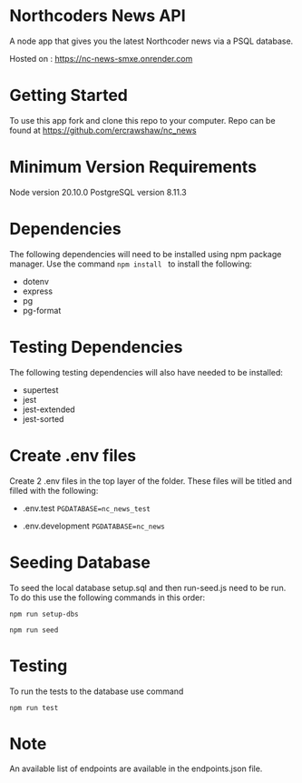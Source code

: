 # Northcoders News API

A node app that gives you the latest Northcoder news via a PSQL database.

Hosted on : https://nc-news-smxe.onrender.com

# Getting Started

To use this app fork and clone this repo to your computer. Repo can be found at https://github.com/ercrawshaw/nc_news

# Minimum Version Requirements

Node version 20.10.0
PostgreSQL version 8.11.3

# Dependencies

The following dependencies will need to be installed using npm package manager. Use the command ```npm install ``` to install the following:

* dotenv
* express
* pg
* pg-format

# Testing Dependencies

The following testing dependencies will also have needed to be installed:

* supertest
* jest
* jest-extended
* jest-sorted

# Create .env files

Create 2 .env files in the top layer of the folder. These files will be titled and filled with the following:

* .env.test
```PGDATABASE=nc_news_test```

* .env.development
```PGDATABASE=nc_news```

# Seeding Database

To seed the local database setup.sql and then run-seed.js need to be run. To do this use the following commands in this order:

```npm run setup-dbs```

```npm run seed```

# Testing

To run the tests to the database use command

```npm run test```


# Note

An available list of endpoints are available in the endpoints.json file.

